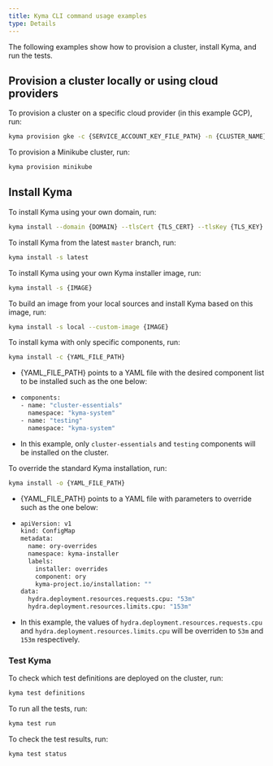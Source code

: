 ```yaml
---
title: Kyma CLI command usage examples
type: Details
---
```


The following examples show how to provision a cluster, install Kyma, and run the tests.

## Provision a cluster locally or using cloud providers

To provision a cluster on a specific cloud provider (in this example GCP), run:

```bash
kyma provision gke -c {SERVICE_ACCOUNT_KEY_FILE_PATH} -n {CLUSTER_NAME} -p {GCP_PROJECT} 
```

To provision a Minikube cluster, run:

```bash
kyma provision minikube
```

## Install Kyma

To install Kyma using your own domain, run:

```bash
kyma install --domain {DOMAIN} --tlsCert {TLS_CERT} --tlsKey {TLS_KEY}
```

To install Kyma from the latest `master` branch, run:

```bash
kyma install -s latest
```

To install Kyma using your own Kyma installer image, run:

```bash
kyma install -s {IMAGE}
```

To build an image from your local sources and install Kyma based on this image, run:

```bash
kyma install -s local --custom-image {IMAGE}
```

To install kyma with only specific components, run:

```bash
kyma install -c {YAML_FILE_PATH}
```
- {YAML_FILE_PATH} points to a YAML file with the desired component list to be installed such as the one below:
- ```bash
  components:
  - name: "cluster-essentials"
    namespace: "kyma-system"
  - name: "testing"
    namespace: "kyma-system"
  ```
- In this example, only `cluster-essentials` and `testing` components will be installed on the cluster.

To override the standard Kyma installation, run:
```bash
kyma install -o {YAML_FILE_PATH}
```
- {YAML_FILE_PATH} points to a YAML file with parameters to override such as the one below:
- ```bash
  apiVersion: v1
  kind: ConfigMap
  metadata:
    name: ory-overrides
    namespace: kyma-installer
    labels:
      installer: overrides
      component: ory
      kyma-project.io/installation: ""
  data:
    hydra.deployment.resources.requests.cpu: "53m"
    hydra.deployment.resources.limits.cpu: "153m"
  ```
- In this example, the values of `hydra.deployment.resources.requests.cpu` and `hydra.deployment.resources.limits.cpu` will be overriden to `53m` and `153m` respectively.

### Test Kyma

To check which test definitions are deployed on the cluster, run:

```bash
kyma test definitions
```

To run all the tests, run:

```bash
kyma test run
```

To check the test results, run:

```bash
kyma test status
```

